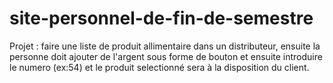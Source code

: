 # site-personnel-de-fin-de-semestre

Projet : faire une liste de produit allimentaire dans un distributeur, ensuite la personne doit ajouter de l'argent sous forme de bouton et ensuite introduire le numero (ex:54) et le produit selectionné sera à la disposition du client.
